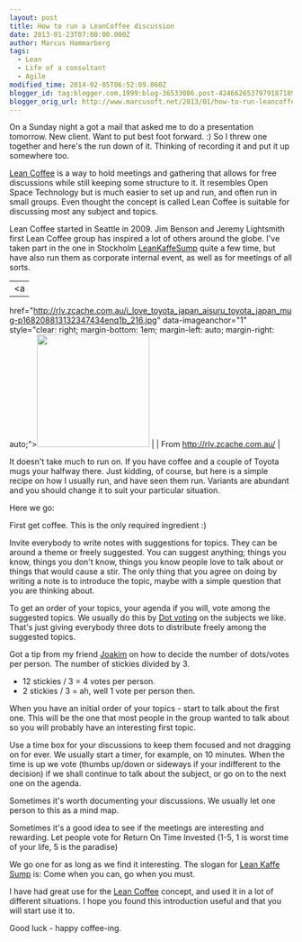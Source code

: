 ```yaml
---
layout: post
title: How to run a LeanCoffee discussion
date: 2013-01-23T07:00:00.000Z
author: Marcus Hammarberg
tags:
  - Lean
  - Life of a consultant
  - Agile
modified_time: 2014-02-05T06:52:09.860Z
blogger_id: tag:blogger.com,1999:blog-36533086.post-4246626537979187189'
blogger_orig_url: http://www.marcusoft.net/2013/01/how-to-run-leancoffee-discussion.html
---
```





On a Sunday night a got a mail that asked me to do a presentation
tomorrow. New client. Want to put best foot forward. :) So I threw one
together and here's the run down of it. Thinking of recording it and put
it up somewhere too.

<a href="http://leancoffee.org/" target="_blank">Lean Coffee</a> is a
way to hold meetings and gathering that allows for free discussions
while still keeping some structure to it. It resembles Open Space
Technology but is much easier to set up and run, and often run in small
groups. Even thought the concept is called Lean Coffee is suitable for
discussing most any subject and topics.

Lean Coffee started in Seattle in 2009. Jim Benson and Jeremy Lightsmith
first Lean Coffee group has inspired a lot of others around the globe.
I've taken part in the one in Stockholm
<a href="http://sumpanleancoffee.wordpress.com/"
target="_blank">LeanKaffeSump</a> quite a few time, but have also run
them as corporate internal event, as well as for meetings of all
sorts.

|                                                                                                              |
|:------------------------------------------------------------------------------------------------------------:|
|                                                      <a
  href="http://rlv.zcache.com.au/i_love_toyota_japan_aisuru_toyota_japan_mug-p168208813132347434enq1b_216.jpg"
                                              data-imageanchor="1"
             style="clear: right; margin-bottom: 1em; margin-left: auto; margin-right: auto;"><img
  src="http://rlv.zcache.com.au/i_love_toyota_japan_aisuru_toyota_japan_mug-p168208813132347434enq1b_216.jpg"
                                data-border="0" width="200" height="200" /></a>                                |
|                                        From <http://rlv.zcache.com.au/>                                        |

It doesn't take much to run on. If you have coffee and a couple of
Toyota mugs your halfway there.
Just kidding, of course, but here is a simple recipe on how I usually
run, and have seen them run. Variants are abundant and you should change
it to suit your particular situation.

Here we go:

First get coffee. This is the only required ingredient :)

Invite everybody to write notes with suggestions for topics. They can be
around a theme or freely suggested. You can suggest anything; things you
know, things you don't know, things you know people love to talk about
or things that would cause a stir. The only thing that you agree on
doing by writing a note is to introduce the topic, maybe with a simple
question that you are thinking about.

To get an order of your topics, your agenda if you will, vote among the
suggested topics. We usually do this
by <a href="http://martinfowler.com/bliki/DotVoting.html"
target="_blank">Dot voting</a> on the subjects we like. That's just
giving everybody three dots to distribute freely among the suggested
topics.

Got a tip from my friend
<a href="http://joakimsunden.com/" target="_blank">Joakim</a> on how to
decide the number of dots/votes per person. The number of stickies
divided by 3.

- 12 stickies / 3 = 4 votes per person.
- 2 stickies / 3 = ah, well 1 vote per person then.

When you have an initial order of your topics - start to talk about the
first one. This will be the one that most people in the group wanted to
talk about so you will probably have an interesting first topic.

Use a time box for your discussions to keep them focused and not
dragging on for ever. We usually start a timer, for example, on 10
minutes. When the time is up we vote (thumbs up/down or sideways if your
indifferent to the decision) if we shall continue to talk about the
subject, or go on to the next one on the agenda.

Sometimes it's worth documenting your discussions. We usually let one
person to this as a mind map.

Sometimes it's a good idea to see if the meetings are interesting and
rewarding. Let people vote for Return On Time Invested (1-5, 1 is worst
time of your life, 5 is the paradise)

We go one for as long as we find it interesting. The slogan for
<a href="http://twitter.com/@LeanKaffeSump" target="_blank">Lean Kaffe
Sump</a> is: Come when you can, go when you must.

I have had great use for the
<a href="http://www.leancoffee.org/" target="_blank">Lean Coffee</a>
concept, and used it in a lot of different situations. I hope you found
this introduction useful and that you will start use it to.

Good luck - happy coffee-ing.
